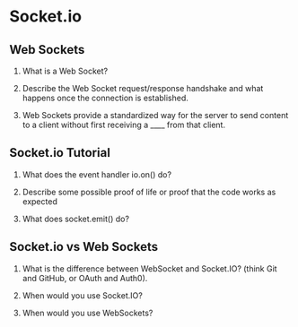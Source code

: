 # Socket.io

## Web Sockets

1. What is a Web Socket?

2. Describe the Web Socket request/response handshake and what happens once the connection is established.

3. Web Sockets provide a standardized way for the server to send content to a client without first receiving a ____ from that client.

## Socket.io Tutorial

1. What does the event handler io.on() do?

2. Describe some possible proof of life or proof that the code works as expected

3. What does socket.emit() do?

## Socket.io vs Web Sockets

1. What is the difference between WebSocket and Socket.IO? (think Git and GitHub, or OAuth and Auth0).

2. When would you use Socket.IO?

3. When would you use WebSockets?
